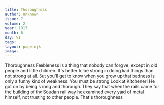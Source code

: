 ```yaml
---
title: Thoroughness
author: Unknown
issue: 7
volume: 2
year: 1917
month: 6
day: VI
tags:
layout: page.njk
image:
---
```

Thoroughness   Feebleness is a thing that nobody can forgive, except in old people and little children. It's better to be strong in doing had things than not strong at all. But you'll get to know when you grow up that badness is only a funny kind of weakness. You must be strong Look at Kitchener! He got on by being strong and thorough. They say that when the rails came for the building of the Soudan rail way he examined every yard of metal himself, not trusting to other people. That's thoroughness.   




